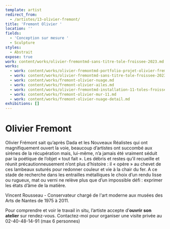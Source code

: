 ```yaml
---
template: artist
redirect_from:
  - /artistes/13-olivier-fremont/
title: 'Fremont Olivier '
location: ''
fields:
  - 'Conception sur mesure '
  - Sculpture
styles:
  - Abstrait
expose: true
work: content/works/olivier-fremontmd-sans-titre-tole-froissee-2023.md
works:
  - work: content/works/olivier-fremontmd-portfolio-projet-olivier-fremont.md
  - work: content/works/olivier-fremontmd-sans-titre-tole-froissee-2023.md
  - work: content/works/fremont-olivier-nuage.md
  - work: content/works/fremont-olivier-ailes.md
  - work: content/works/olivier-fremontmd-installation-11-toles-froissees.md
  - work: content/works/fremont-olivier-mur-11.md
  - work: content/works/fremont-olivier-nuage-detail.md
exhibitions: []
---
```


# Olivier Fremont

Olivier Frémont sait qu’après Dada et les Nouveaux Réalistes qui ont magnifiquement ouvert la voie, beaucoup d’artistes ont succombé aux sirènes de la récupération mais, lui-même, n’a jamais été vraiment séduit par la poétique de l’objet « tout fait ». Les débris et restes qu’il recueille et réunit précautionneusement n’ont plus d’histoire : il « opère » au chevet de ces lambeaux suturés pour redonner couleur et vie à la chair du fer. A ce stade de recherche dans les entrailles métalliques le choix d’un rendu lisse ou rugueux, mat ou verni ne relève plus que d’un impossible défi : exprimer les états d’âme de la matière.

Vincent Rousseau - Conservateur chargé de l'art moderne aux musées des Arts de Nantes de 1975 à 2011.

Pour comprendre et voir le travail in situ, l’artiste accepte d’**ouvrir** **son** **atelier** sur rendez-vous. Contactez-moi pour organiser une visite privée au 02-40-48-14-91 (max 6 personnes)
